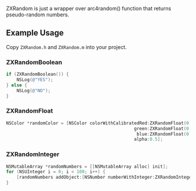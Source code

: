 ZXRandom is just a wrapper over arc4random() function that returns pseudo-random numbers.

## Example Usage

Copy `ZXRandom.h` and `ZXRandom.m` into your project.

### ZXRandomBoolean

``` objective-c
if (ZXRandomBoolean()) {
    NSLog(@"YES");
} else {
    NSLog(@"NO");
}
```

### ZXRandomFloat

``` objective-c
NSColor *randomColor = [NSColor colorWithCalibratedRed:ZXRandomFloat(0.2, 0.7)
                                                 green:ZXRandomFloat(0.2, 0.7)
                                                  blue:ZXRandomFloat(0.2, 0.7)
                                                 alpha:0.5];
```

### ZXRandomInteger

``` objective-c
NSMutableArray *randomNumbers = [[NSMutableArray alloc] init];
for (NSUInteger i = 0; i < 100; i++) {
    [randomNumbers addObject:[NSNumber numberWithInteger:ZXRandomInteger(-10, 10)]];
}
```
